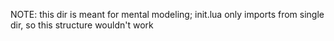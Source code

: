 NOTE: this dir is meant for mental modeling; init.lua only imports from single dir, so this structure wouldn't work
